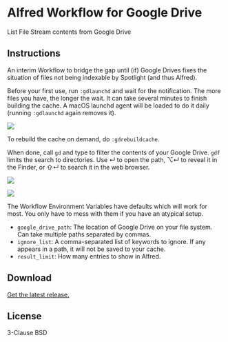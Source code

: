 # Alfred Workflow for Google Drive

List File Stream contents from Google Drive

## Instructions

An interim Workflow to bridge the gap until (if) Google Drives fixes the situation of files not being indexable by Spotlight (and thus Alfred).

Before your first use, run `:gdlaunchd` and wait for the notification. The more files you have, the longer the wait. It can take several minutes to finish building the cache. A macOS launchd agent will be loaded to do it daily (running `:gdlaunchd` again removes it).

![](https://i.imgur.com/oLz8iB3.png)

To rebuild the cache on demand, do `:gdrebuildcache`.

When done, call `gd` and type to filter the contents of your Google Drive. `gdf` limits the search to directories. Use ↵ to open the path, ⌥↵ to reveal it in the Finder, or ⇧↵ to search it in the web browser.

![](https://i.imgur.com/yuv4rEy.png)

![](https://i.imgur.com/5hNOPzs.png)

The Workflow Environment Variables have defaults which will work for most. You only have to mess with them if you have an atypical setup.

* `google_drive_path`: The location of Google Drive on your file system. Can take multiple paths separated by commas.
* `ignore_list`: A comma-separated list of keywords to ignore. If any appears in a path, it will not be saved to your cache.
* `result_limit`: How many entries to show in Alfred.

## Download

[Get the latest release.](https://github.com/alfredapp/google-drive-workflow/releases/latest/download/Google.Drive.alfredworkflow)

## License

3-Clause BSD
